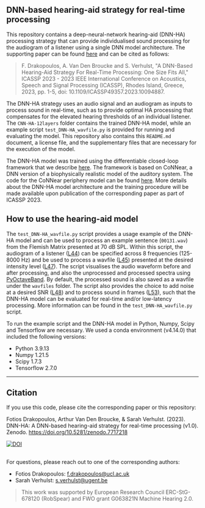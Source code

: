 ## DNN-based hearing-aid strategy for real-time processing

This repository contains a deep-neural-network hearing-aid (DNN-HA) processing strategy that can provide individualised sound processing for the audiogram of a listener using a single DNN model architecture. The supporting paper can be found [here](https://ieeexplore.ieee.org/abstract/document/10094887) and can be cited as follows:

> F. Drakopoulos, A. Van Den Broucke and S. Verhulst, "A DNN-Based Hearing-Aid Strategy For Real-Time Processing: One Size Fits All," ICASSP 2023 - 2023 IEEE International Conference on Acoustics, Speech and Signal Processing (ICASSP), Rhodes Island, Greece, 2023, pp. 1-5, doi: 10.1109/ICASSP49357.2023.10094887.

The DNN-HA strategy uses an audio signal and an audiogram as inputs to process sound in real-time, such as to provide optimal HA processing that compensates for the elevated hearing thresholds of an individual listener. The `CNN-HA-12layers` folder contains the trained DNN-HA model, while an example script `test_DNN-HA_wavfile.py` is provided for running and evaluating the model. This repository also contains this `README.md` document, a license file, and the supplementary files that are necessary for the execution of the model.

The DNN-HA model was trained using the differentiable closed-loop framework that we describe [here](https://doi.org/10.48550/arXiv.2207.07091). The framework is based on CoNNear, a DNN version of a biophysically realistic model of the auditory system. The code for the CoNNear periphery model can be found [here](https://github.com/HearingTechnology/CoNNear_periphery). More details about the DNN-HA model architecture and the training procedure will be made available upon publication of the corresponding paper as part of ICASSP 2023. 

## How to use the hearing-aid model

The `test_DNN-HA_wavfile.py` script provides a usage example of the DNN-HA model and can be used to process an example sentence (`00131.wav`) from the Flemish Matrix presented at 70 dB SPL. Within this script, the audiogram of a listener ([L44](https://github.com/fotisdr/DNN-HA/blob/main/test_DNN-HA_wavfile.py#L44)) can be specified across 8 frequencies (125-8000 Hz) and be used to process a wavfile ([L45](https://github.com/fotisdr/DNN-HA/blob/main/test_DNN-HA_wavfile.py#L45)) presented at the desired intensity level ([L47](https://github.com/fotisdr/DNN-HA/blob/main/test_DNN-HA_wavfile.py#L47)). The script visualises the audio waveform before and after processing, and also the unprocessed and processed spectra using [PyOctaveBand](https://github.com/jmrplens/PyOctaveBand). By default, the processed sound is also saved as a wavfile under the `wavfiles` folder. The script also provides the choice to add noise at a desired SNR ([L48](https://github.com/fotisdr/DNN-HA/blob/main/test_DNN-HA_wavfile.py#L48)) and to process sound in frames ([L53](https://github.com/fotisdr/DNN-HA/blob/main/test_DNN-HA_wavfile.py#L53)), such that the DNN-HA model can be evaluated for real-time and/or low-latency processing. More information can be found in the `test_DNN-HA_wavfile.py` script.

To run the example script and the DNN-HA model in Python, Numpy, Scipy and Tensorflow are necessary. We used a conda environment (v4.14.0) that included the following versions: 
+ Python 3.9.13
+ Numpy 1.21.5
+ Scipy 1.7.3
+ Tensorflow 2.7.0

----
## Citation
If you use this code, please cite the corresponding paper or this repository:

Fotios Drakopoulos, Arthur Van Den Broucke, & Sarah Verhulst. (2023). DNN-HA: A DNN-based hearing-aid strategy for real-time processing (v1.0). Zenodo. https://doi.org/10.5281/zenodo.7717218

[![DOI](https://zenodo.org/badge/DOI/10.5281/zenodo.7717218.svg)](https://doi.org/10.5281/zenodo.7717218)

##
For questions, please reach out to one of the corresponding authors:

* Fotios Drakopoulos: f.drakopoulos@ucl.ac.uk
* Sarah Verhulst: s.verhulst@ugent.be

> This work was supported by European Research Council ERC-StG-678120 (RobSpear) and FWO grant G063821N Machine Hearing 2.0.
